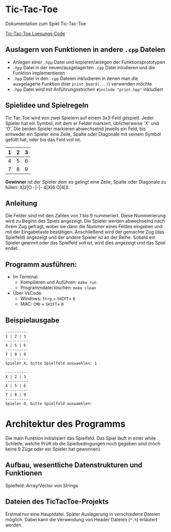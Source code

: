 # Tic-Tac-Toe
Dokumentation zum Spiel Tic-Tac-Toe

[Tic-Tac-Toe Loesungs Code](https://github.com/TEL21D/TicTacToe/tree/loesung)


## Auslagern von Funktionen in andere `.cpp` Dateien

- Anlegen einer `.hpp` Datei und kopieren/anlegen der Funktionsprototypen
- `.hpp` Datei in der neuen/ausgelagerten `.cpp` Datei inludieren und die Funktion implementieren
- `.hpp` Datei in den `.cpp` Dateien inkludieren in denen man die ausgelagerte Funktion (hier `print_board(...)`) verwenden möchte
- `.hpp` Datei wird mit Anführungsstrichen `#include "print.hpp"` inkludiert

## Spielidee und Spielregeln
Tic Tac Toe wird von zwei Spielern auf einem 3x3-Feld gespielt.
Jeder Spieler hat ein Symbol, mit dem er Felder markiert, üblicherweise 'X' und 'O'.
Die beiden Spieler markieren abwechselnd jeweils ein Feld, bis entweder ein Spieler eine Zeile, Spalte oder Diagonale mit seinem Symbol gefüllt hat, oder bis das Feld voll ist.

1|2|3
-|-|-
4|5|6
7|8|9

**Gewinner** ist der Spieler dem es gelingt eine Zeile, Spalte oder Diagonale zu füllen:
X|2|O
-|-|-
4|X|6
O|8|X

## Anleitung
Die Felder sind mit den Zahlen von 1 bis 9 nummeriert. Diese Nummerierung wird zu Beginn des Spiels angezeigt.
Die Spieler werden abwechselnd nach ihrem Zug gefragt, wobei sie dann die Nummer eines Feldes eingeben und mit der Eingabetaste bestätigen.
Anschließend wird der gemachte Zug (das Spielfeld) angezeigt und der andere Spieler ist an der Reihe.
Sobald ein Spieler gewinnt oder das Spielfeld voll ist, wird dies angezeigt und das Spiel endet.

## Programm ausführen:
- Im Terminal:
  - Kompilieren und Auführen: `make run`
  - Programmdatei löschen: `make clean`
- Über VsCode:
  -   Windows: `Strg` + `SHIFT`+ `B`
  -   MAC: `CMD` + `SHIFT`+ `B`

## Beispielausgabe
```Shell
----------
1 | 2 | 3
----------
4 | 5 | 6
----------
7 | 8 | 9
----------
Spieler X, bitte Spielfeld auswaehlen: 1

----------
X | 2 | 3
----------
4 | 5 | 6
----------
7 | 8 | 9
----------
Spieler O, bitte Spielfeld auswaehlen:
```

# Architektur des Programms
Die main Funktion initialisiert das Spielfeld.
Das Spiel läuft in einer while Schleife, welche Prüft ob die Spielbedingungen noch gegeben sind (noch keine 9 Züge oder ein Spieler hat gewonnen).

## Aufbau, wesentliche Datenstrukturen und Funktionen
Spielfeld: Array/Vector von Strings

## Dateien des TicTacToe-Projekts
Erstmal nur eine Hauptdatei. Später Auslagerung in verschiedene Dateien möglich. Dabei kann die Verwendung von Header Dateien (`*.h`) erläutert werden.

